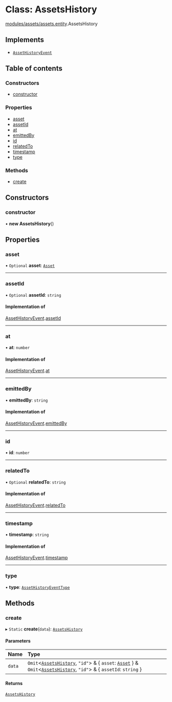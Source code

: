 # Class: AssetsHistory

[modules/assets/assets.entity](../modules/modules_assets_assets_entity.md).AssetsHistory

## Implements

- [`AssetHistoryEvent`](../interfaces/modules_assets_assets_event.AssetHistoryEvent.md)

## Table of contents

### Constructors

- [constructor](modules_assets_assets_entity.AssetsHistory.md#constructor)

### Properties

- [asset](modules_assets_assets_entity.AssetsHistory.md#asset)
- [assetId](modules_assets_assets_entity.AssetsHistory.md#assetid)
- [at](modules_assets_assets_entity.AssetsHistory.md#at)
- [emittedBy](modules_assets_assets_entity.AssetsHistory.md#emittedby)
- [id](modules_assets_assets_entity.AssetsHistory.md#id)
- [relatedTo](modules_assets_assets_entity.AssetsHistory.md#relatedto)
- [timestamp](modules_assets_assets_entity.AssetsHistory.md#timestamp)
- [type](modules_assets_assets_entity.AssetsHistory.md#type)

### Methods

- [create](modules_assets_assets_entity.AssetsHistory.md#create)

## Constructors

### constructor

• **new AssetsHistory**()

## Properties

### asset

• `Optional` **asset**: [`Asset`](modules_assets_assets_entity.Asset.md)

___

### assetId

• `Optional` **assetId**: `string`

#### Implementation of

[AssetHistoryEvent](../interfaces/modules_assets_assets_event.AssetHistoryEvent.md).[assetId](../interfaces/modules_assets_assets_event.AssetHistoryEvent.md#assetid)

___

### at

• **at**: `number`

#### Implementation of

[AssetHistoryEvent](../interfaces/modules_assets_assets_event.AssetHistoryEvent.md).[at](../interfaces/modules_assets_assets_event.AssetHistoryEvent.md#at)

___

### emittedBy

• **emittedBy**: `string`

#### Implementation of

[AssetHistoryEvent](../interfaces/modules_assets_assets_event.AssetHistoryEvent.md).[emittedBy](../interfaces/modules_assets_assets_event.AssetHistoryEvent.md#emittedby)

___

### id

• **id**: `number`

___

### relatedTo

• `Optional` **relatedTo**: `string`

#### Implementation of

[AssetHistoryEvent](../interfaces/modules_assets_assets_event.AssetHistoryEvent.md).[relatedTo](../interfaces/modules_assets_assets_event.AssetHistoryEvent.md#relatedto)

___

### timestamp

• **timestamp**: `string`

#### Implementation of

[AssetHistoryEvent](../interfaces/modules_assets_assets_event.AssetHistoryEvent.md).[timestamp](../interfaces/modules_assets_assets_event.AssetHistoryEvent.md#timestamp)

___

### type

• **type**: [`AssetHistoryEventType`](../enums/modules_assets_assets_event.AssetHistoryEventType.md)

## Methods

### create

▸ `Static` **create**(`data`): [`AssetsHistory`](modules_assets_assets_entity.AssetsHistory.md)

#### Parameters

| Name | Type |
| :------ | :------ |
| `data` | `Omit`<[`AssetsHistory`](modules_assets_assets_entity.AssetsHistory.md), ``"id"``\> & { `asset`: [`Asset`](modules_assets_assets_entity.Asset.md)  } & `Omit`<[`AssetsHistory`](modules_assets_assets_entity.AssetsHistory.md), ``"id"``\> & { `assetId`: `string`  } |

#### Returns

[`AssetsHistory`](modules_assets_assets_entity.AssetsHistory.md)
